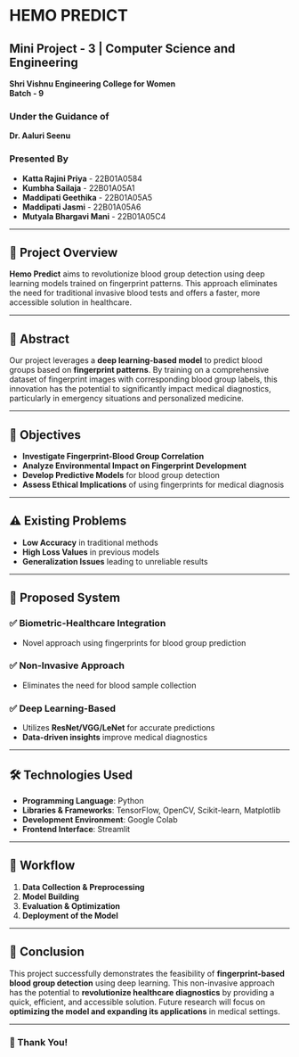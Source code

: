 # HEMO PREDICT

## Mini Project - 3 | Computer Science and Engineering  
**Shri Vishnu Engineering College for Women**  
**Batch - 9**  

### Under the Guidance of  
**Dr. Aaluri Seenu**  

### Presented By  
- **Katta Rajini Priya** - 22B01A0584  
- **Kumbha Sailaja** - 22B01A05A1  
- **Maddipati Geethika** - 22B01A05A5  
- **Maddipati Jasmi** - 22B01A05A6  
- **Mutyala Bhargavi Mani** - 22B01A05C4  

---

## 📌 Project Overview  
**Hemo Predict** aims to revolutionize blood group detection using deep learning models trained on fingerprint patterns. This approach eliminates the need for traditional invasive blood tests and offers a faster, more accessible solution in healthcare.  

---

## 📝 Abstract  
Our project leverages a **deep learning-based model** to predict blood groups based on **fingerprint patterns**. By training on a comprehensive dataset of fingerprint images with corresponding blood group labels, this innovation has the potential to significantly impact medical diagnostics, particularly in emergency situations and personalized medicine.

---

## 🎯 Objectives  
- **Investigate Fingerprint-Blood Group Correlation**  
- **Analyze Environmental Impact on Fingerprint Development**  
- **Develop Predictive Models** for blood group detection  
- **Assess Ethical Implications** of using fingerprints for medical diagnosis  

---

## ⚠️ Existing Problems  
- **Low Accuracy** in traditional methods  
- **High Loss Values** in previous models  
- **Generalization Issues** leading to unreliable results  

---

## 🚀 Proposed System  
### ✅ **Biometric-Healthcare Integration**  
- Novel approach using fingerprints for blood group prediction  

### ✅ **Non-Invasive Approach**  
- Eliminates the need for blood sample collection  

### ✅ **Deep Learning-Based**  
- Utilizes **ResNet/VGG/LeNet** for accurate predictions  
- **Data-driven insights** improve medical diagnostics  

---

## 🛠️ Technologies Used  
- **Programming Language**: Python  
- **Libraries & Frameworks**: TensorFlow, OpenCV, Scikit-learn, Matplotlib  
- **Development Environment**: Google Colab  
- **Frontend Interface**: Streamlit  

---

## 📌 Workflow  
1. **Data Collection & Preprocessing**  
2. **Model Building**  
3. **Evaluation & Optimization**  
4. **Deployment of the Model**  

---

## 🔬 Conclusion  
This project successfully demonstrates the feasibility of **fingerprint-based blood group detection** using deep learning. This non-invasive approach has the potential to **revolutionize healthcare diagnostics** by providing a quick, efficient, and accessible solution. Future research will focus on **optimizing the model and expanding its applications** in medical settings.

---

### 📢 Thank You!  
